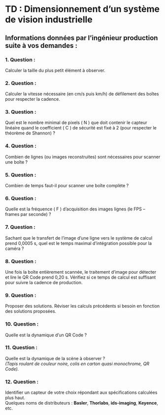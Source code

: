 # TD : Dimensionnement d’un système de vision industrielle

## Informations données par l’ingénieur production suite à vos demandes : 

### 1. Question : 
Calculer la taille du plus petit élément à observer.

### 2. Question : 
Calculer la vitesse nécessaire (en cm/s puis km/h) de défilement des boîtes pour respecter la cadence.

### 3. Question : 
Quel est le nombre minimal de pixels \( N \) que doit contenir le capteur linéaire quand le coefficient \( C \) de sécurité est fixé à 2 (pour respecter le théorème de Shannon) ?

### 4. Question : 
Combien de lignes (ou images reconstruites) sont nécessaires pour scanner une boîte ?

### 5. Question : 
Combien de temps faut-il pour scanner une boîte complète ?

### 6. Question : 
Quelle est la fréquence \( F \) d’acquisition des images lignes (le FPS – frames par seconde) ?

### 7. Question : 
Sachant que le transfert de l’image d’une ligne vers le système de calcul prend 0,0005 s, quel est le temps maximal d’intégration possible pour la caméra ?

### 8. Question : 
Une fois la boîte entièrement scannée, le traitement d’image pour détecter et lire le QR Code prend 0,20 s. Vérifiez si ce temps de calcul est suffisant pour suivre la cadence de production.

### 9. Question : 
Proposer des solutions. Réviser les calculs précédents si besoin en fonction des solutions proposées.

### 10. Question : 
Quelle est la dynamique d’un QR Code ?

### 11. Question : 
Quelle est la dynamique de la scène à observer ?  
*(Tapis roulant de couleur noire, colis en carton quasi monochrome, QR Code).*

### 12. Question : 
Identifier un capteur de votre choix répondant aux spécifications calculées plus haut.  
Quelques noms de distributeurs : **Basler**, **Thorlabs**, **ids-imaging**, **Keyence**, etc.
